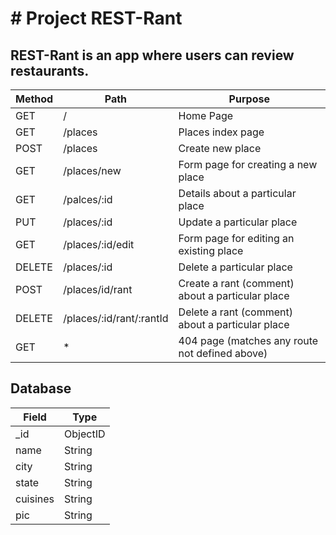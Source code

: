 <h1> # Project REST-Rant </h1>

<p><h2> REST-Rant is an app where users can review restaurants. </h2></p>


|  Method  |           Path             |   Purpose  
|   ---    |           ---              |     ---  
|    GET   |             /              | Home Page  
|    GET   |          /places           | Places index page
|   POST   |          /places           | Create new place
|    GET   |        /places/new         | Form page for creating a new place
|    GET   |        /palces/:id         | Details about a particular place
|    PUT   |        /places/:id         | Update a particular place
|    GET   |     /places/:id/edit       | Form page for editing an existing place
|  DELETE  |        /places/:id         | Delete a particular place 
|   POST   |      /places/id/rant       | Create a rant (comment) about a particular place 
|  DELETE  |  /places/:id/rant/:rantId  | Delete a rant (comment) about a particular place 
|    GET   |             *              | 404 page (matches any route not defined above)

<h2> Database </h2>

|Field|Type
|---|---
|_id|ObjectID 
name | String
city | String
state | String
cuisines | String
pic | String